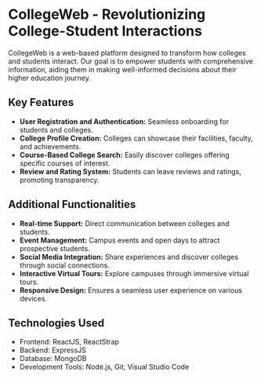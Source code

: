 
# CollegeWeb - Revolutionizing College-Student Interactions

CollegeWeb is a web-based platform designed to transform how colleges and students interact. Our goal is to empower students with comprehensive information, aiding them in making well-informed decisions about their higher education journey.

## Key Features

- **User Registration and Authentication:** Seamless onboarding for students and colleges.
- **College Profile Creation:** Colleges can showcase their facilities, faculty, and achievements.
- **Course-Based College Search:** Easily discover colleges offering specific courses of interest.
- **Review and Rating System:** Students can leave reviews and ratings, promoting transparency.

## Additional Functionalities

- **Real-time Support:** Direct communication between colleges and students.
- **Event Management:** Campus events and open days to attract prospective students.
- **Social Media Integration:** Share experiences and discover colleges through social connections.
- **Interactive Virtual Tours:** Explore campuses through immersive virtual tours.
- **Responsive Design:** Ensures a seamless user experience on various devices.

## Technologies Used

- Frontend: ReactJS, ReactStrap
- Backend: ExpressJS
- Database: MongoDB
- Development Tools: Node.js, Git, Visual Studio Code
